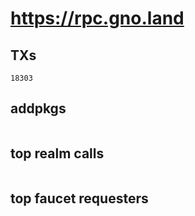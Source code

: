 # https://rpc.gno.land

## TXs
```
18303
```

## addpkgs
```
```

## top realm calls
```
```

## top faucet requesters
```
```

